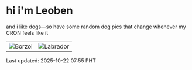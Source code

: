 # hi i'm Leoben

and i like dogs—so have some random dog pics that change whenever my CRON feels like it

|  |  |
|--------|----------|
| ![Borzoi](https://random-dog-vercel.vercel.app/api/random-borzoi?v=1761090949) | ![Labrador](https://random-dog-vercel.vercel.app/api/random-labrador?v=1761090949) |

Last updated: 2025-10-22 07:55 PHT
